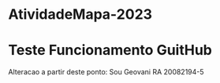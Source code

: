 # AtividadeMapa-2023
Teste Funcionamento GuitHub
===========================
Alteracao a partir deste ponto:
Sou Geovani RA 20082194-5
